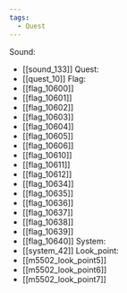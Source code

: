 ```yaml
---
tags:
  - Quest
---
```

Sound:
- [[sound_133]]
Quest:
- [[quest_10]]
Flag:
- [[flag_10600]]
- [[flag_10601]]
- [[flag_10602]]
- [[flag_10603]]
- [[flag_10604]]
- [[flag_10605]]
- [[flag_10606]]
- [[flag_10610]]
- [[flag_10611]]
- [[flag_10612]]
- [[flag_10634]]
- [[flag_10635]]
- [[flag_10636]]
- [[flag_10637]]
- [[flag_10638]]
- [[flag_10639]]
- [[flag_10640]]
System:
- [[system_42]]
Look_point:
- [[m5502_look_point5]]
- [[m5502_look_point6]]
- [[m5502_look_point7]]
